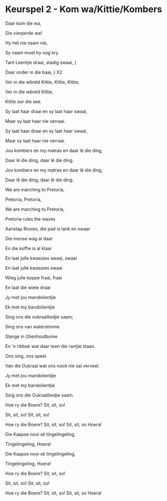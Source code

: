 # Keurspel 2 - Kom wa/Kittie/Kombers

Daar kom die wa,

Die vierperde wa!

Hy het nie naam nie,

Sy naam moet hy nog kry.

Tant Leentjie draai, stadig swaai, }

Daar onder in die baai, } X2


Ver in die wêreld Kittie, Kittie, Kittie,

Ver in die wêreld Kittie,

Kittie oor die see.

Sy laat haar draai en sy laat haar swaai,

Maar sy laat haar nie verraai.

Sy laat haar draai en sy laat haar swaai,

Maar sy laat haar nie verraai.


Jou kombers en my matras en daar lê die ding,

Daar lê die ding, daar lê die ding.

Jou kombers en my matras en daar lê die ding,

Daar lê die ding, daar lê die ding.


We are marching to Pretoria,

Pretoria, Pretoria,

We are marching to Pretoria,

Pretoria rules the waves


Aanstap Rooies, die pad is lank en swaar

Die mense wag al daar

En die koffie is al klaar

En laat julle kwassies swaai, swaai

En laat julle kwassies swaai

Wieg julle koppe fraai, fraai

En laat die wiele draai


Jy met jou mandolientjie

Ek met my bandolientjie

Sing ons die oukraalliedjie saam;

Sing ons van waterstrome

Slange in Olienhoutbome

En 'n ribbok wat daar teen die rantjie staan.


Ons sing, ons speel

Van die Oukraal wat ons nooit nie sal verveel.

Jy met jou mandolientjie

Ek met my bandolientjie

Sing ons die Oukraalliedjie saam.


Hoe ry die Boere? Sit, sit, so!

Sit, sit, so! Sit, sit, so!

Hoe ry die Boere? Sit, sit, so! Sit, sit, so Hoera!

Die Kaapse nooi sê tingelingeling,

Tingelingeling, Hoera!

Die Kaapse nooi sê tingelingeling,

Tingelingeling, Hoera!

Hoe ry die Boere? Sit, sit, so!

Sit, sit, so! Sit, sit, so!

Hoe ry die Boere? Sit, sit, so! Sit, sit, so Hoera!

